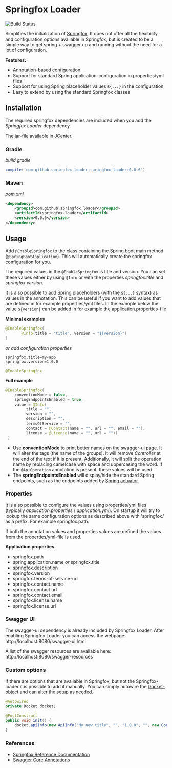 # Springfox Loader

[![Build Status](https://travis-ci.org/jarlehansen/springfox-loader.svg?branch=master)](https://travis-ci.org/jarlehansen/springfox-loader)

Simplifies the initialization of [Springfox](http://springfox.io/).
It does not offer all the flexibility and configuration options available in Springfox, but is created to be a simple way to
get spring + swagger up and running without the need for a lot of configuration.

__Features:__
* Annotation-based configuration
* Support for standard Spring application-configuration in properties/yml files
* Support for using Spring placeholder values `${...}`  in the configuration
* Easy to extend by using the standard Springfox classes


## Installation

The required springfox dependencies are included when you add the _Springfox Loader_ dependency.

The jar-file available in [JCenter](https://bintray.com/jarlehansen/maven/springfox-loader/).

### Gradle

_build.gradle_
```groovy
compile('com.github.springfox.loader:springfox-loader:0.0.6')
```

### Maven

_pom.xml_
```xml
<dependency>
    <groupId>com.github.springfox.loader</groupId>
    <artifactId>springfox-loader</artifactId>
    <version>0.0.6</version>
</dependency>
```

## Usage

Add `@EnableSpringfox` to the class containing the Spring boot main method (`@SpringBootApplication`).
This will automatically create the springfox configuration for you.

The required values in the `@EnableSpringfox` is title and version. You can set these values either by using `@Info` or
with the properties _springfox.title_ and _springfox.version_.

It is also possible to add Spring placeholders (with the `${...}` syntax) as values in the annotation.
This can be useful if you want to add values that are defined in for example properties/yml files.
In the example below the value `${version}` can be added in for example the application.properties-file

 __Minimal examples__
 ```java
@EnableSpringfox(
        @Info(title = "title", version = "${version}")
)
 ```

_or add configuration properties_
```
springfox.title=my-app
springfox.version=1.0.0
```

```java
@EnableSpringfox
```


__Full example__
```java
@EnableSpringfox(
    conventionMode = false,
    springEndpointsEnabled = true,
    value = @Info(
         title = "",
         version = "",
         description = "",
         termsOfService = "",
         contact = @Contact(name = "", url = "", email = ""),
         license = @License(name = "", url = ""))
 )
```

* Use __conventionMode__ to print better names on the swagger-ui page. It will alter the tags (the name of the groups).
It will remove  _Controller_ at the end of the text if it is present. Additionally, it will split the operation name by
replacing camelcase with space and uppercasing the word. If the `@ApiOperation` annotation is present, these values will be used.
* The __springEndpointsEnabled__ will display/hide the standard Spring endpoints, such as the endpoints added by [Spring actuator](http://docs.spring.io/spring-boot/docs/current/reference/html/production-ready-endpoints.html).

### Properties

It is also possible to configure the values using properties/yml files (typically _application.properties_ / _application.yml_).
On startup it will try to lookup the same configuration options as described above with 'springfox.' as a prefix.
For example springfox.path.

If both the annotation values and properties values are defined the values from the properties/yml-file is used.

__Application properties__
* springfox.path
* spring.application.name _or_ springfox.title
* springfox.description
* springfox.version
* springfox.terms-of-service-url
* springfox.contact.name
* springfox.contact.url
* springfox.contact.email
* springfox.license.name
* springfox.license.url

### Swagger UI

The swagger-ui dependency is already included by Springfox Loader.
After enabling Springfox Loader you can access the webpage: http://localhost:8080/swagger-ui.html

A list of the swagger resources are available here: http://localhost:8080/swagger-resources

### Custom options
If there are options that are available in Springfox, but not the Springfox-loader it is possible to add it manually.
You can simply autowire the [Docket-object](http://springfox.github.io/springfox/javadoc/current/springfox/documentation/spring/web/plugins/Docket.html) and can alter the setup as needed.

```java
@Autowired
private Docket docket;

@PostConstruct
public void init() {
    docket.apiInfo(new ApiInfo("My new title", "", "1.0.0", "", new Contact("", "", ""), "", ""));
}
```

### References
* [Springfox Reference Documentation](http://springfox.github.io/springfox/docs/current/)
* [Swagger Core Annotations](https://github.com/swagger-api/swagger-core/wiki/Annotations-1.5.X)